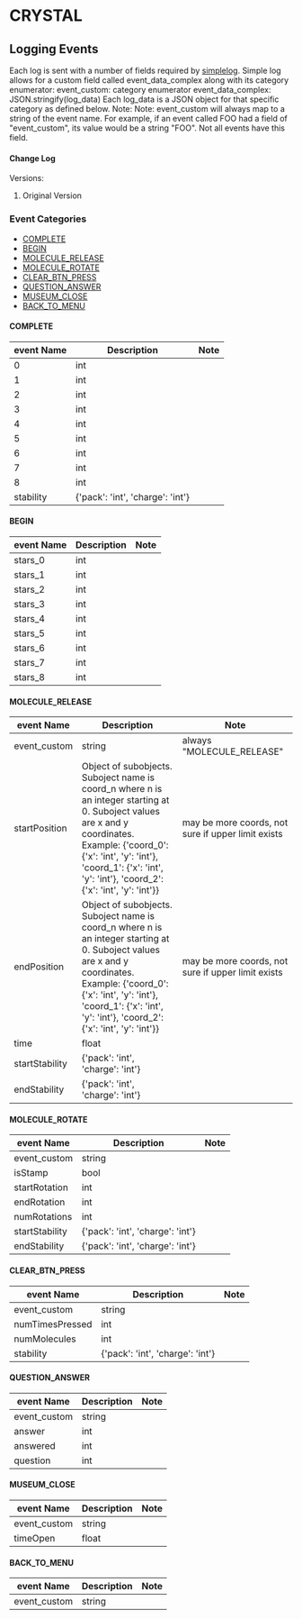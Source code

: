 # CRYSTAL
## Logging Events
Each log is sent with a number of fields required by [simplelog](https://github.com/fielddaylab/simplelog). Simple log allows for a custom field called event_data_complex along with its category enumerator:
  event_custom: category enumerator
  event_data_complex: JSON.stringify(log_data)
Each log_data is a JSON object for that specific category as defined below.
Note: Note: event_custom will always map to a string of the event name. For example, if an event called FOO had a field of "event_custom", its value would be a string "FOO". Not all events have this field.

#### Change Log
Versions:
1. Original Version

### Event Categories
- [COMPLETE](#COMPLETE)
- [BEGIN](#BEGIN)
- [MOLECULE_RELEASE](#MOLECULE_RELEASE)
- [MOLECULE_ROTATE](#MOLECULE_ROTATE)
- [CLEAR_BTN_PRESS](#CLEAR_BTN_PRESS)
- [QUESTION_ANSWER](#QUESTION_ANSWER)
- [MUSEUM_CLOSE](#MUSEUM_CLOSE)
- [BACK_TO_MENU](#BACK_TO_MENU)

<a name="COMPLETE"/>

#### COMPLETE
| event Name | Description | Note |
| --- | --- | --- |
|0 |int | |
|1 |int | |
|2 |int | |
|3 |int | |
|4 |int | |
|5 |int | |
|6 |int | |
|7 |int | |
|8 |int | |
|stability |{'pack': 'int', 'charge': 'int'} | |




<a name="BEGIN"/>

#### BEGIN
| event Name | Description | Note |
| --- | --- | --- |
|stars_0 |int | |
|stars_1 |int | |
|stars_2 |int | |
|stars_3 |int | |
|stars_4 |int | |
|stars_5 |int | |
|stars_6 |int | |
|stars_7 |int | |
|stars_8 |int | |




<a name="MOLECULE_RELEASE"/>

#### MOLECULE_RELEASE
| event Name | Description | Note |
| --- | --- | --- |
|event_custom | string | always "MOLECULE_RELEASE" |
|startPosition |Object of subobjects. Suboject name is coord_n where n is an integer starting at 0. Suboject values are x and y coordinates. Example: {'coord_0': {'x': 'int', 'y': 'int'}, 'coord_1': {'x': 'int', 'y': 'int'}, 'coord_2': {'x': 'int', 'y': 'int'}} | may be more coords, not sure if upper limit exists |
|endPosition  |Object of subobjects. Suboject name is coord_n where n is an integer starting at 0. Suboject values are x and y coordinates. Example: {'coord_0': {'x': 'int', 'y': 'int'}, 'coord_1': {'x': 'int', 'y': 'int'}, 'coord_2': {'x': 'int', 'y': 'int'}} | may be more coords, not sure if upper limit exists |
|time |float | |
|startStability |{'pack': 'int', 'charge': 'int'} | |
|endStability |{'pack': 'int', 'charge': 'int'} | |




<a name="MOLECULE_ROTATE"/>

#### MOLECULE_ROTATE
| event Name | Description | Note |
| --- | --- | --- |
|event_custom |string | |
|isStamp |bool | |
|startRotation |int | |
|endRotation |int | |
|numRotations |int | |
|startStability |{'pack': 'int', 'charge': 'int'} | |
|endStability |{'pack': 'int', 'charge': 'int'} | |




<a name="CLEAR_BTN_PRESS"/>

#### CLEAR_BTN_PRESS
| event Name | Description | Note |
| --- | --- | --- |
|event_custom |string | |
|numTimesPressed |int | |
|numMolecules |int | |
|stability |{'pack': 'int', 'charge': 'int'} | |




<a name="QUESTION_ANSWER"/>

#### QUESTION_ANSWER
| event Name | Description | Note |
| --- | --- | --- |
|event_custom |string | |
|answer |int | |
|answered |int | |
|question |int | |




<a name="MUSEUM_CLOSE"/>

#### MUSEUM_CLOSE
| event Name | Description | Note |
| --- | --- | --- |
|event_custom |string | |
|timeOpen |float | |




<a name="BACK_TO_MENU"/>

#### BACK_TO_MENU
| event Name | Description | Note |
| --- | --- | --- |
|event_custom | string | |


